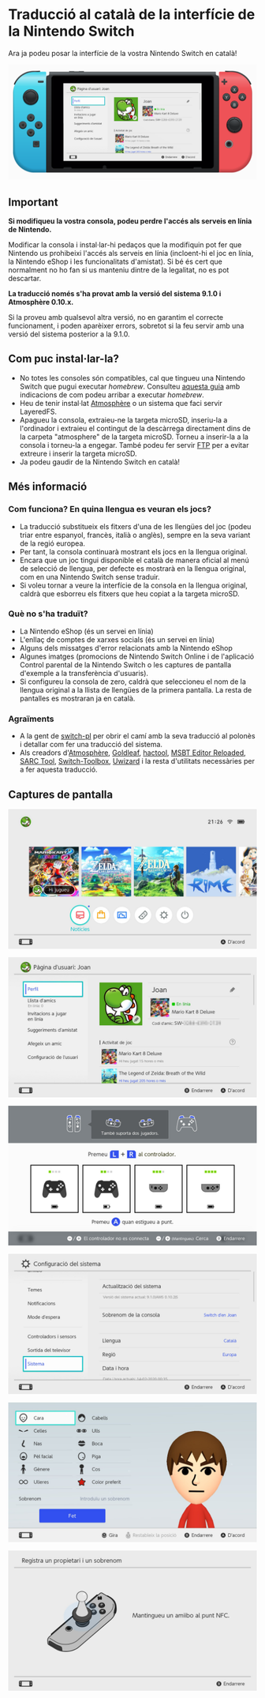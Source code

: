 # Traducció al català de la interfície de la Nintendo Switch
Ara ja podeu posar la interfície de la vostra Nintendo Switch en català!

![Imatge de la pàgina d'usuari en català](https://github.com/Ereza/switch-cat/blob/master/assets/header.png)

## Important
**Si modifiqueu la vostra consola, podeu perdre l'accés als serveis en línia de Nintendo.**

Modificar la consola i instal·lar-hi pedaços que la modifiquin pot fer que Nintendo us prohibeixi l'accés als serveis en línia (incloent-hi el joc en línia, la Nintendo eShop i les funcionalitats d'amistat). Si bé és cert que normalment no ho fan si us manteniu dintre de la legalitat, no es pot descartar.

**La traducció només s'ha provat amb la versió del sistema 9.1.0 i Atmosphère 0.10.x.**

Si la proveu amb qualsevol altra versió, no en garantim el correcte funcionament, i poden aparèixer errors, sobretot si la feu servir amb una versió del sistema posterior a la 9.1.0.

## Com puc instal·lar-la?
* No totes les consoles són compatibles, cal que tingueu una Nintendo Switch que pugui executar *homebrew*. Consulteu [aquesta guia](https://switch.homebrew.guide/gettingstarted/beforestarting) amb indicacions de com podeu arribar a executar *homebrew*.
* Heu de tenir instal·lat [Atmosphère](https://github.com/Atmosphere-NX/Atmosphere) o un sistema que faci servir LayeredFS.
* Apagueu la consola, extraieu-ne la targeta microSD, inseriu-la a l'ordinador i extraieu el contingut de la descàrrega directament dins de la carpeta "atmosphere" de la targeta microSD. Torneu a inserir-la a la consola i torneu-la a engegar. També podeu fer servir [FTP](https://github.com/mtheall/ftpd) per a evitar extreure i inserir la targeta microSD.
* Ja podeu gaudir de la Nintendo Switch en català!

## Més informació
### Com funciona? En quina llengua es veuran els jocs?
* La traducció substitueix els fitxers d'una de les llengües del joc (podeu triar entre espanyol, francès, italià o anglès), sempre en la seva variant de la regió europea.
* Per tant, la consola continuarà mostrant els jocs en la llengua original.
* Encara que un joc tingui disponible el català de manera oficial al menú de selecció de llengua, per defecte es mostrarà en la llengua original, com en una Nintendo Switch sense traduir.
* Si voleu tornar a veure la interfície de la consola en la llengua original, caldrà que esborreu els fitxers que heu copiat a la targeta microSD.

### Què no s'ha traduït?
* La Nintendo eShop (és un servei en línia)
* L'enllaç de comptes de xarxes socials (és un servei en línia)
* Alguns dels missatges d'error relacionats amb la Nintendo eShop
* Algunes imatges (promocions de Nintendo Switch Online i de l'aplicació Control parental de la Nintendo Switch o les captures de pantalla d'exemple a la transferència d'usuaris).
* Si configureu la consola de zero, caldrà que seleccioneu el nom de la llengua original a la llista de llengües de la primera pantalla. La resta de pantalles es mostraran ja en català.

### Agraïments
* A la gent de [switch-pl](https://github.com/bandithedoge/switch-pl) per obrir el camí amb la seva traducció al polonès i detallar com fer una traducció del sistema.
* Als creadors d'[Atmosphère](https://github.com/Atmosphere-NX/Atmosphere), [Goldleaf](https://github.com/XorTroll/Goldleaf), [hactool](https://github.com/SciresM/hactool), [MSBT Editor Reloaded](https://github.com/IcySon55/3DLandMSBTeditor), [SARC Tool](https://github.com/aboood40091/SARC-Tool), [Switch-Toolbox](https://github.com/KillzXGaming/Switch-Toolbox), [Uwizard](https://github.com/MrMysterio/Uwizard) i la resta d'utilitats necessàries per a fer aquesta traducció.

## Captures de pantalla

![Imatge de la interfície en català 1](https://github.com/Ereza/switch-cat/blob/master/assets/screenshot1.jpg)

![Imatge de la interfície en català 2](https://github.com/Ereza/switch-cat/blob/master/assets/screenshot2.jpg)

![Imatge de la interfície en català 3](https://github.com/Ereza/switch-cat/blob/master/assets/screenshot3.jpg)

![Imatge de la interfície en català 4](https://github.com/Ereza/switch-cat/blob/master/assets/screenshot4.jpg)

![Imatge de la interfície en català 5](https://github.com/Ereza/switch-cat/blob/master/assets/screenshot5.jpg)

![Imatge de la interfície en català 6](https://github.com/Ereza/switch-cat/blob/master/assets/screenshot6.jpg)
